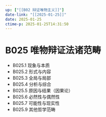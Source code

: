 ```yaml
---
up: ["[[B02 辩证唯物主义]]"]
date-link: "[[2025-01-25]]"
date: 2025-01-25
ctime-p: 2025-01-25T14:31:50
---
```


# B025 唯物辩证法诸范畴

- B025.1 现象与本质
- B025.2 形式与内容
- B025.3 全局与局部
- B025.4 分析与综合
- B025.5 原因与结果（因果论）
- B025.6 必然性与偶然性
- B025.7 可能性与现实性
- B025.9 其他哲学范畴
